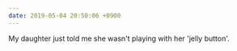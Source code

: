```yaml
---
date: 2019-05-04 20:50:06 +0900
---
```

My daughter just told me she wasn't playing with her 'jelly button'.
